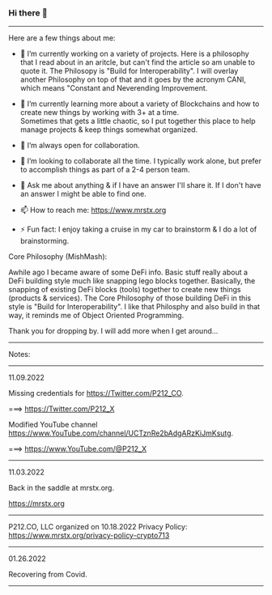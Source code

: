 ### Hi there 👋 
-------------

 Here are a few things about me:

- 🔭 I’m currently working on a variety of projects.  Here is a philosophy that I read about in an aritcle, 
      but can't find the article so am unable to quote it.  The Philosopy is "Build for Interoperability".  I will overlay
      another Philosophy on top of that and it goes by the acronym CANI, which means "Constant and Neverending Improvement.

- 🌱 I’m currently learning more about a variety of Blockchains and how to create new things by working with 3+ at a time.  
      Sometimes that gets a little chaotic, so I put together this place to help manage projects & keep things somewhat organized.

- 👯 I’m always open for collaboration.

- 🤔 I’m looking to collaborate all the time.  I typically work alone, 
      but prefer to accomplish things as part of a 2-4 person team.

- 💬 Ask me about anything & if I have an answer I'll share it.  If I don't have an answer I might be able to find one.

- 📫 How to reach me:  https://www.mrstx.org 

- ⚡ Fun fact: I enjoy taking a cruise in my car to brainstorm & I do a lot of brainstorming.

Core Philosophy (MishMash):

Awhile ago I became aware of some DeFi info.  Basic stuff really about a DeFi building style much like snapping lego blocks together.  Basically, the snapping of existing DeFi blocks (tools) together to create new things (products & services).  The Core Philosophy of those building DeFi in this style is "Build for Interoperability".  I like that Philosphy and also build in that way, it reminds me of Object Oriented Programming.


Thank you for dropping by.
I will add more when I get around...

---

Notes:

---

11.09.2022

Missing credentials for https://Twitter.com/P212_CO.

===> https://Twitter.com/P212_X

Modified YouTube channel https://www.YouTube.com/channel/UCTznRe2bAdgARzKiJmKsutg.

===> https://www.YouTube.com/@P212_X

---

11.03.2022

Back in the saddle at mrstx.org.

https://mrstx.org

---

P212.CO, LLC organized on 10.18.2022
Privacy Policy: https://www.mrstx.org/privacy-policy-crypto713

---

01.26.2022

Recovering from Covid.

---

